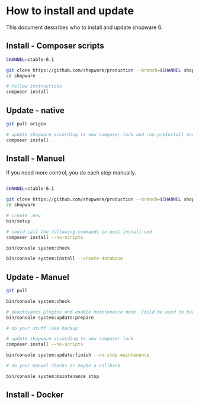 # How to install and update

This document describes who to install and update shopware 6.


## Install - Composer scripts



```bash
CHANNEL=stable-6.1

git clone https://github.com/shopware/production --branch=$CHANNEL shopware
cd shopware

# Follow instructions
composer install
```


## Update - native

```bash 
git pull origin

# update shopware according to new composer.lock and run preInstall and postInstall scripts
composer install
```



## Install - Manuel

If you need more control, you do each step manually.

```bash

CHANNEL=stable-6.1

git clone https://github.com/shopware/production --branch=$CHANNEL shopware
cd shopware

# create .env
bin/setup

# could call the following commands in post-install-cmd
composer install --no-scripts

bin/console system:check

bin/console system:install --create-database


```

## Update - Manuel

```bash 
git pull

bin/console system:check

# deactivates plugins and enable maintenance mode. Could be used to backup
bin/console system:update:prepare

# do your stuff like backup

# update shopware according to new composer.lock
composer install --no-scripts

bin/console system:update:finish --no-stop-maintenance

# do your manuel checks or maybe a rollback

bin/console system:maintenance stop
```




## Install - Docker